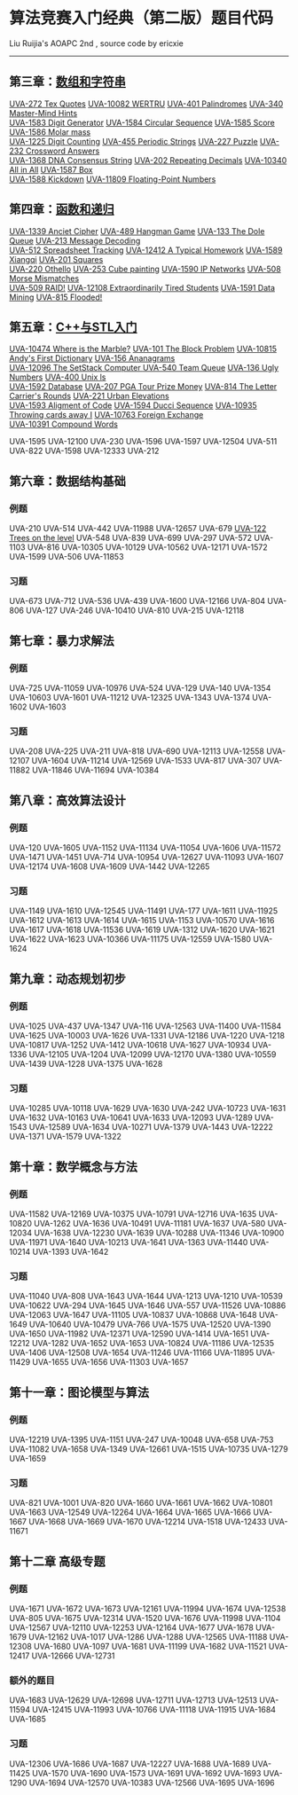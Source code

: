 # 算法竞赛入门经典（第二版）题目代码
Liu Ruijia's AOAPC 2nd , source code by ericxie

---




## 第三章：[数组和字符串](./03/solution.md)

[UVA-272 Tex Quotes](./03/solution.md#uva-272-tex-quotes) [UVA-10082 WERTRU](./03/solution.md#uva-10082-wertru) [UVA-401 Palindromes](./03/solution.md#uva-401-palindromes) [UVA-340 Master-Mind Hints](./03/solution.md#uva-340-master-mind-hints) <br>
[UVA-1583 Digit Generator](./03/solution.md#uva-1583-digit-generator) [UVA-1584 Circular Sequence](./03/solution.md#uva-1584-circular-sequence) [UVA-1585 Score](./03/solution.md#uva-1585-score) [UVA-1586 Molar mass](./03/solution.md#uva-1586-molar-mass) <br>
[UVA-1225 Digit Counting](./03/solution.md#uva-1225-digit-counting) [UVA-455 Periodic Strings](./03/solution.md#uva-455-periodic-strings) [UVA-227 Puzzle](./03/solution.md#uva-227-puzzle) [UVA-232 Crossword Answers](./03/solution.md#uva-232-crossword-answers) <br>
[UVA-1368 DNA Consensus String](./03/solution.md#uva-1368-dna-consensus-string) [UVA-202 Repeating Decimals](./03/solution.md#uva-202-repeating-decimals) [UVA-10340 All in All](./03/solution.md#uva-10340-all-in-all) [UVA-1587 Box](./03/solution.md#uva-1587-box) <br>
[UVA-1588 Kickdown](./03/solution.md#uva-1588-kickdown) [UVA-11809 Floating-Point Numbers](./03/solution.md#uva-11809-floating-point-numbers) 

## 第四章：[函数和递归](./04/solution.md)

[UVA-1339 Anciet Cipher](./04/solution.md#uva-1339-anciet-cipher) [UVA-489 Hangman Game](./04/solution.md#uva-489-hangman-game) [UVA-133 The Dole Queue](./04/solution.md#uva-133-the-dole-queue) [UVA-213 Message Decoding ](./04/solution.md#uva-213-message-decoding-) <br>
[UVA-512 Spreadsheet Tracking](./04/solution.md#uva-512-spreadsheet-tracking) [UVA-12412 A Typical Homework](./04/solution.md#uva-12412-a-typical-homework) [UVA-1589 Xiangqi](./04/solution.md#uva-1589-xiangqi) [UVA-201 Squares](./04/solution.md#uva-201-squares) <br>
[UVA-220 Othello](./04/solution.md#uva-220-othello) [UVA-253 Cube painting](./04/solution.md#uva-253-cube-painting) [UVA-1590 IP Networks](./04/solution.md#uva-1590-ip-networks) [UVA-508 Morse Mismatches](./04/solution.md#uva-508-morse-mismatches) <br>
[UVA-509 RAID!](./04/solution.md#uva-509-raide) [UVA-12108 Extraordinarily Tired Students](./04/solution.md#uva-12108-extraordinarily-tired-students) [UVA-1591 Data Mining](./04/solution.md#uva-1591-data-mining) [UVA-815 Flooded!](./04/solution.md#uva-815-floodedi) <br>


## 第五章：[C++与STL入门](./05/solution.md)

[UVA-10474 Where is the Marble?](./05/solution.md#uva-10474-where-is-the-marble) [UVA-101 The Block Problem](./05/solution.md#uva-101-the-block-problem) [UVA-10815 Andy's First Dictionary](./05/solution.md#uva-10815-andyos-first-dictionary) [UVA-156 Ananagrams](./05/solution.md#uva-156-ananagrams) <br>
[UVA-12096 The SetStack Computer ](./05/solution.md#uva-12096-the-setstack-computer-) [UVA-540 Team Queue](./05/solution.md#uva-540-team-queue) [UVA-136 Ugly Numbers](./05/solution.md#uva-136-ugly-numbers) [UVA-400 Unix ls](./05/solution.md#uva-400-unix-ls) <br>
[UVA-1592 Database](./05/solution.md#uva-1592-database) [UVA-207 PGA Tour Prize Money](./05/solution.md#uva-207-pga-tour-prize-money) [UVA-814 The Letter Carrier's Rounds](./05/solution.md#uva-814-the-letter-carrieres-rounds) [UVA-221 Urban Elevations](./05/solution.md#uva-221-urban-elevations) <br>
[UVA-1593 Aligment of Code](./05/solution.md#uva-1593-aligment-of-code) [UVA-1594 Ducci Sequence](./05/solution.md#uva-1594-ducci-sequence) [UVA-10935 Throwing cards away I](./05/solution.md#uva-10935-throwing-cards-away-i) [UVA-10763 Foreign Exchange](./05/solution.md#uva-10763-foreign-exchange) <br>
[UVA-10391 Compound Words](./05/solution.md#uva-10391-compound-words)

UVA-1595 UVA-12100 UVA-230 UVA-1596 UVA-1597 UVA-12504 UVA-511 UVA-822 UVA-1598 UVA-12333 UVA-212

## 第六章：数据结构基础

### 例题

 UVA-210 UVA-514 UVA-442 UVA-11988 UVA-12657 UVA-679  [UVA-122 Trees on the level](./06/solution.md#uva-122-trees-on-the-level)  UVA-548 UVA-839 UVA-699 UVA-297 UVA-572 UVA-1103 UVA-816 UVA-10305 UVA-10129 UVA-10562 UVA-12171 UVA-1572 UVA-1599 UVA-506 UVA-11853

### 习题

 UVA-673 UVA-712 UVA-536 UVA-439 UVA-1600 UVA-12166 UVA-804 UVA-806 UVA-127 UVA-246 UVA-10410 UVA-810 UVA-215 UVA-12118

## 第七章：暴力求解法

### 例题

 UVA-725 UVA-11059 UVA-10976 UVA-524 UVA-129 UVA-140 UVA-1354 UVA-10603 UVA-1601 UVA-11212 UVA-12325 UVA-1343 UVA-1374 UVA-1602 UVA-1603

### 习题

 UVA-208 UVA-225 UVA-211 UVA-818 UVA-690 UVA-12113 UVA-12558 UVA-12107 UVA-1604 UVA-11214 UVA-12569 UVA-1533 UVA-817 UVA-307 UVA-11882 UVA-11846 UVA-11694 UVA-10384

## 第八章：高效算法设计

### 例题

 UVA-120 UVA-1605 UVA-1152 UVA-11134 UVA-11054 UVA-1606 UVA-11572 UVA-1471 UVA-1451 UVA-714 UVA-10954 UVA-12627 UVA-11093 UVA-1607 UVA-12174 UVA-1608 UVA-1609 UVA-1442 UVA-12265

### 习题

 UVA-1149 UVA-1610 UVA-12545 UVA-11491 UVA-177 UVA-1611 UVA-11925 UVA-1612 UVA-1613 UVA-1614 UVA-1615 UVA-1153 UVA-10570 UVA-1616 UVA-1617 UVA-1618 UVA-11536 UVA-1619 UVA-1312 UVA-1620 UVA-1621 UVA-1622 UVA-1623 UVA-10366 UVA-11175 UVA-12559 UVA-1580 UVA-1624

## 第九章：动态规划初步

### 例题

 UVA-1025 UVA-437 UVA-1347 UVA-116 UVA-12563 UVA-11400 UVA-11584 UVA-1625 UVA-10003 UVA-1626 UVA-1331 UVA-12186 UVA-1220 UVA-1218 UVA-10817 UVA-1252 UVA-1412 UVA-10618 UVA-1627 UVA-10934 UVA-1336 UVA-12105 UVA-1204 UVA-12099 UVA-12170 UVA-1380 UVA-10559 UVA-1439 UVA-1228 UVA-1375 UVA-1628

### 习题

 UVA-10285 UVA-10118 UVA-1629 UVA-1630 UVA-242 UVA-10723 UVA-1631 UVA-1632 UVA-10163 UVA-10641 UVA-1633 UVA-12093 UVA-1289 UVA-1543 UVA-12589 UVA-1634 UVA-10271 UVA-1379 UVA-1443 UVA-12222 UVA-1371 UVA-1579 UVA-1322

## 第十章：数学概念与方法

### 例题

 UVA-11582 UVA-12169 UVA-10375 UVA-10791 UVA-12716 UVA-1635 UVA-10820 UVA-1262 UVA-1636 UVA-10491 UVA-11181 UVA-1637 UVA-580 UVA-12034 UVA-1638 UVA-12230 UVA-1639 UVA-10288 UVA-11346 UVA-10900 UVA-11971 UVA-1640 UVA-10213 UVA-1641 UVA-1363 UVA-11440 UVA-10214 UVA-1393 UVA-1642

### 习题

 UVA-11040 UVA-808 UVA-1643 UVA-1644 UVA-1213 UVA-1210 UVA-10539 UVA-10622 UVA-294 UVA-1645 UVA-1646 UVA-557 UVA-11526 UVA-10886 UVA-12063 UVA-1647 UVA-11105 UVA-10837 UVA-10868 UVA-1648 UVA-1649 UVA-10640 UVA-10479 UVA-766 UVA-1575 UVA-12520 UVA-1390 UVA-1650 UVA-11982 UVA-12371 UVA-12590 UVA-1414 UVA-1651 UVA-12212 UVA-1282 UVA-1652 UVA-1653 UVA-10824 UVA-11186 UVA-12535 UVA-1406 UVA-12508 UVA-1654 UVA-11246 UVA-11166 UVA-11895 UVA-11429 UVA-1655 UVA-1656 UVA-11303 UVA-1657

## 第十一章：图论模型与算法

### 例题

 UVA-12219 UVA-1395 UVA-1151 UVA-247 UVA-10048 UVA-658 UVA-753 UVA-11082 UVA-1658 UVA-1349 UVA-12661 UVA-1515 UVA-10735 UVA-1279 UVA-1659

### 习题

 UVA-821 UVA-1001 UVA-820 UVA-1660 UVA-1661 UVA-1662 UVA-10801 UVA-1663 UVA-12549 UVA-12264 UVA-1664 UVA-1665 UVA-1666 UVA-1667 UVA-1668 UVA-1669 UVA-1670 UVA-12214 UVA-1518 UVA-12433 UVA-11671

## 第十二章 高级专题

### 例题

 UVA-1671 UVA-1672 UVA-1673 UVA-12161 UVA-11994 UVA-1674 UVA-12538 UVA-805 UVA-1675 UVA-12314 UVA-1520 UVA-1676 UVA-11998 UVA-1104 UVA-12567 UVA-12110 UVA-12253 UVA-12164 UVA-1677 UVA-1678 UVA-1679 UVA-12162 UVA-1017 UVA-1286 UVA-1288 UVA-12565 UVA-11188 UVA-12308 UVA-1680 UVA-1097 UVA-1681 UVA-11199 UVA-1682 UVA-11521 UVA-12417 UVA-12666 UVA-12731

### 额外的题目

 UVA-1683 UVA-12629 UVA-12698 UVA-12711 UVA-12713 UVA-12513 UVA-11594 UVA-12415 UVA-11993 UVA-10766 UVA-11118 UVA-11915 UVA-1684 UVA-1685

### 习题

 UVA-12306 UVA-1686 UVA-1687 UVA-12227 UVA-1688 UVA-1689 UVA-11425 UVA-1570 UVA-1690 UVA-1573 UVA-1691 UVA-1692 UVA-1693 UVA-1290 UVA-1694 UVA-12570 UVA-10383 UVA-12566 UVA-1695 UVA-1696

